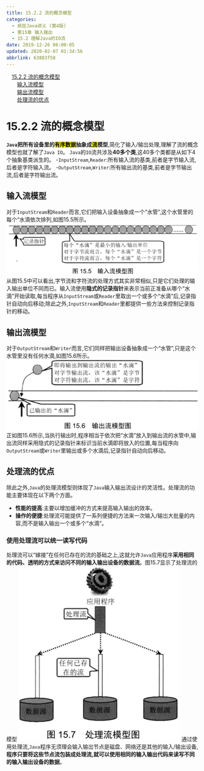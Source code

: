 ```yaml
---
title: 15.2.2 流的概念模型
categories: 
  - 疯狂Java讲义 (第4版)
  - 第15章 输入输出
  - 15.2 理解Java的IO流
date: 2019-12-26 06:00:05
updated: 2020-02-07 01:34:56
abbrlink: 63883f58
---
```

<div id='my_toc'><a href="/JavaReadingNotes/63883f58/#15-2-2-流的概念模型" class="header_1">15.2.2 流的概念模型</a>&nbsp;<br><a href="/JavaReadingNotes/63883f58/#输入流模型" class="header_2">输入流模型</a>&nbsp;<br><a href="/JavaReadingNotes/63883f58/#输出流模型" class="header_2">输出流模型</a>&nbsp;<br><a href="/JavaReadingNotes/63883f58/#处理流的优点" class="header_2">处理流的优点</a>&nbsp;<br></div>
<style>.header_1{margin-left: 1em;}.header_2{margin-left: 2em;}.header_3{margin-left: 3em;}.header_4{margin-left: 4em;}.header_5{margin-left: 5em;}.header_6{margin-left: 6em;}</style>
<!--more-->
<script>if (navigator.platform.search('arm')==-1){document.getElementById('my_toc').style.display = 'none';}var e,p = document.getElementsByTagName('p');while (p.length>0) {e = p[0];e.parentElement.removeChild(e);}</script>

<!--end-->
# 15.2.2 流的概念模型
**`Java`把所有设备里的<mark>有序数据</mark>抽象成<mark>流</mark>模型**,简化了输入/输岀处理,理解了流的概念模型也就了解了`Java IO`。
`Java`的`IO`流共涉及**40多个类**,这40多个类都是从如下4个抽象基类派生的。
-`InputStream`,`Reader`:所有输入流的基类,前者是字节输入流,后者是字符输入流。
-`OutputStream`,`Writer`:所有输出流的基类,前者是字节输出流,后者是字符输出流。

## 输入流模型
对于`InputStream`和`Reader`而言,它们把输入设备抽象成一个“水管”,这个水管里的每个“水滴依次排列,如图15.5所示。
![这里有一张图片](https://raw.githubusercontent.com/lanlan2017/images/master/JavaReadingNotes/CrazyJavaLecture4/Chapter15IO/5.png)
从图15.5中可以看出,字节流和字符流的处理方式其实非常相似,只是它们处理的输入输出单位不同而已。输入流使用**隐式的记录指针**来表示当前正准备从哪个“水滴”开始读取,每当程序从`InputStream`或`Reader`里取出一个或多个“水滴”后,记录指针自动向后移动;除此之外,`InputStream`和`Reader`里都提供一些方法来控制记录指针的移动。

## 输出流模型
对于`OutputStream`和`Writer`而言,它们同样把输出设备抽象成一个“水管”,只是这个水管里没有任何水滴,如图15.6所示。
![这里有一张图片](https://raw.githubusercontent.com/lanlan2017/images/master/JavaReadingNotes/CrazyJavaLecture4/Chapter15IO/6.png)
正如图15.6所示,当执行输出时,程序相当于依次把“水滴”放入到输出流的水管中,输出流同样采用隐式的记录指针来标识当前水滴即将放入的位置,每当程序向`OutputStream`或`Writer`里输出或多个水滴后,记录指针自动向后移动。

## 处理流的优点
除此之外,`Java`的处理流模型则体现了`Java`输入输出流设计的灵活性。处理流的功能主要体现在以下两个方面。
- **性能的提高**:主要以增加缓冲的方式来提高输入输出的效率。
- **操作的便捷**:处理流可能提供了一系列便捷的方法来一次输入/输岀大批量的内容,而不是输入输出一个或多个“水滴”。

### 使用处理流可以统一读写代码
处理流可以“嫁接”在任何已存在的流的基础之上,这就允许`Java`应用程序**采用相同的代码、透明的方式来访问不同的输入输出设备的数据流**。图15.7显示了处理流的模型
![这里有一张图片](https://raw.githubusercontent.com/lanlan2017/images/master/JavaReadingNotes/CrazyJavaLecture4/Chapter15IO/7.png)
通过使用处理流,`Java`程序无须理会输入输岀节点是磁盘、网络还是其他的输入/输出设备,**程序只要将这些节点流包装成处理流,就可以使用相同的输入输出代码来读写不同的输入输出设备的数据**。
<!-- JavaReadingNotes/CrazyJavaLecture4/Chapter15IO/ -->
